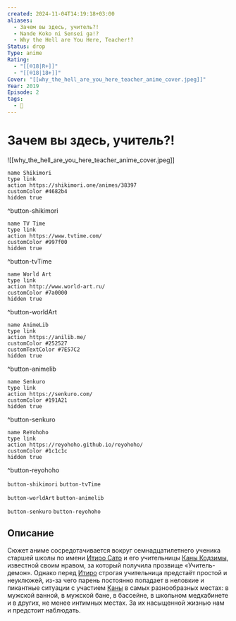 ```yaml
---
created: 2024-11-04T14:19:18+03:00
aliases:
  - Зачем вы здесь, учитель?!
  - Nande Koko ni Sensei ga!?
  - Why the Hell are You Here, Teacher!?
Status: drop
Type: anime
Rating:
  - "[[®️18|R+]]"
  - "[[®️18|18+]]"
Cover: "[[why_the_hell_are_you_here_teacher_anime_cover.jpeg]]"
Year: 2019
Episode: 2
tags:
  - 🔞
---
```


# Зачем вы здесь, учитель?!

![[why_the_hell_are_you_here_teacher_anime_cover.jpeg]]

```button
name Shikimori
type link
action https://shikimori.one/animes/38397
customColor #4682b4
hidden true
```
^button-shikimori

```button
name TV Time
type link
action https://www.tvtime.com/
customColor #997f00
hidden true
```
^button-tvTime

```button
name World Art
type link
action http://www.world-art.ru/
customColor #7a0000
hidden true
```
^button-worldArt

```button
name AnimeLib
type link
action https://anilib.me/
customColor #252527
customTextColor #7E57C2
hidden true
```
^button-animelib

```button
name Senkuro
type link
action https://senkuro.com/
customColor #191A21
hidden true
```
^button-senkuro

```button
name ReYohoho
type link
action https://reyohoho.github.io/reyohoho/
customColor #1c1c1c
hidden true
```
^button-reyohoho

`button-shikimori` `button-tvTime`

`button-worldArt` `button-animelib`

`button-senkuro` `button-reyohoho`

## Описание

Сюжет аниме сосредотачивается вокруг семнадцатилетнего ученика старшей школы по имени [Итиро Сато](https://shikimori.one/characters/153968-ichirou-satou) и его учительницы [Каны Кодзимы](https://shikimori.one/characters/153967-kana-kojima), известной своим нравом, за который получила прозвище «Учитель-демон». Однако перед [Итиро](https://shikimori.one/characters/153968-ichirou-satou) строгая учительница предстаёт простой и неуклюжей, из-за чего парень постоянно попадает в неловкие и пикантные ситуации с участием [Каны](https://shikimori.one/characters/153967-kana-kojima) в самых разнообразных местах: в мужской ванной, в мужской бане, в бассейне, в школьном медкабинете и в других, не менее интимных местах. За их насыщенной жизнью нам и предстоит наблюдать.
